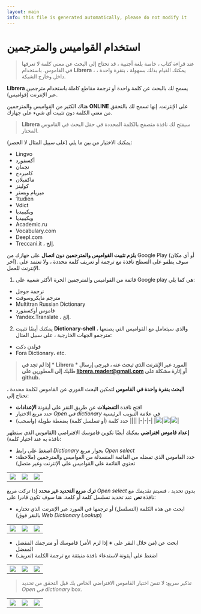 ```yaml
---
layout: main
info: this file is generated automatically, please do not modify it
---
```


# استخدام القواميس والمترجمين

> عند قراءة كتاب ، خاصة بلغة أجنبية ، قد تحتاج إلى البحث عن معنى كلمة لا تعرفها في القاموس. باستخدام **Librera** ، يمكنك القيام بذلك بسهولة ، بنقرة واحدة ، داخل وخارج الشبكة.

**Librera** يسمح لك بالبحث عن كلمة واحدة أو ترجمة مقاطع كاملة باستخدام مترجمين عبر الإنترنت (قواميس).

هناك الكثير من القواميس والمترجمين **ONLINE** على الإنترنت. إنها تسمح لك بالتحقق من معنى الكلمة دون تثبيت أي شيء على جهازك.
> **Librera** سيفتح لك نافذة متصفح بالكلمة المحددة في حقل البحث في القاموس المختار.
 
يمكنك الاختيار من بين ما يلي (على سبيل المثال لا الحصر):

* Lingvo
* أكسفورد
* نجمان
* كامبردج
* ماكميلان
* كولينز
* ميريام وبستر
* 1tudien
* Vdict
* ويكيبيديا
* ويكيبيديا
* Academic.ru
* Vocabulary.com
* Deepl.com
* Treccani.it ، إلخ.

**يلزم تثبيت القواميس والمترجمين دون اتصال** على جهازك من Google Play (أو أي مكان آخر). سوف يطفو على السطح نافذة مع ترجمة أو تعريف كلمة محددة ، ولا تعتمد على الإنترنت للعمل.

1. قائمة من القواميس والمترجمين الحرة الأكثر شعبية على Google play هي كما يلي:
* ترجمة جوجل
* مترجم مايكروسوفت
* Multitran Russian Dictionary
* قاموس أوكسفورد
* Yandex.Translate ، إلخ.
2. يمكنك أيضًا تثبيت **Dictionary-shell** ، والذي سيتعامل مع القواميس التي يصنعها مترجمو الجهات الخارجية ، على سبيل المثال:
* قولدن دكت
* Fora Dictionary، etc.
 
> **إذا لم تجد في * Librera * المورد عبر الإنترنت الذي تبحث عنه ، فيرجى إرسال طلبك إلى المطورين على librera.reader@gmail.com أو إثارة مشكلة على github.**

**البحث بنقرة واحدة في القاموس**
لتمكين البحث الفوري عن القاموس لكلمة محددة ، تحتاج إلى:
* افتح نافذة **التفضيلات** عن طريق النقر على أيقونة **الإعدادات**
* حدد مربع الاختيار _Open في dictionary_ في علامة التبويب الرئيسية
* حدد كلمة (أو تسلسل كلمة) بضغطة طويلة (واسحب)
||||
|-|-|-|
|![](1.jpg)|![](2.jpg)|![](3.jpg)|

**إعداد قاموس افتراضي**
يمكنك أيضًا تكوين قاموسك الافتراضي (القاموس الذي ستظهر نافذة به عند اختيار كلمة):
* اضغط على رابط _Dictionary_ بجوار مربع _Open select_
* حدد القاموس الذي تفضله من القائمة المنسدلة من القواميس والمترجمين (ملاحظة: تحتوي القائمة على القواميس على الإنترنت وغير متصل)

||||
|-|-|-|
|![](4.jpg)|![](55.jpg)|![](66.jpg)|

**ترك مربع التحديد غير محدد**
إذا تركت مربع _Open select_ بدون تحديد ، فسيتم تقديمك مع نافذة **نص** عند تحديد تسلسل كلمة أو كلمة. هنا سوف تكون قادرا على:
* ابحث عن هذه الكلمة (التسلسل) أو ترجمها في المورد عبر الإنترنت الذي تختاره (بالنقر فوق _Web Dictionary Lookup_)

||||
|-|-|-|
|![](7.jpg)|![](8.jpg)|![](9.jpg)|

* ابحث عن (من خلال النقر على **+** إذا لزم الأمر) قاموسك أو مترجمك المفضل المفضل
* اضغط على أيقونة لاستدعاء نافذة منبثقة مع ترجمة الكلمة (تعريف)

||||
|-|-|-|
|![](10.jpg)|![](11.jpg)|![](12.jpg)|

> تذكير سريع: لا تنسَ اختيار القاموس الافتراضي الخاص بك قبل التحقق من تحديد _Open في dictionary_ box.

||||
|-|-|-|
|![](13.jpg)|![](55.jpg)|![](66.jpg)|
